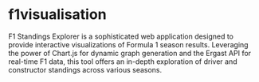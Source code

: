 # f1visualisation
F1 Standings Explorer is a sophisticated web application designed to provide interactive visualizations of Formula 1 season results. Leveraging the power of Chart.js for dynamic graph generation and the Ergast API for real-time F1 data, this tool offers an in-depth exploration of driver and constructor standings across various seasons.

